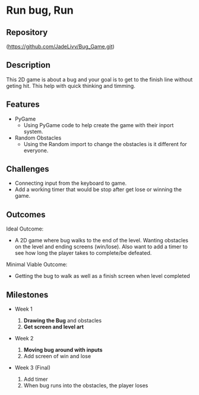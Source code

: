 # Run bug, Run

## Repository
(https://github.com/JadeLivv/Bug_Game.git)

## Description
This 2D game is about a bug and your goal is to get to the finish line without geting hit. This help with quick thinking and timming.

## Features
- PyGame
	- Using PyGame code to help create the game with their inport system.
- Random Obstacles
	- Using the Random import to change the obstacles is it different for everyone.

## Challenges
- Connecting input from the keyboard to game.
- Add a working timer that would be stop after get lose or winning the game.

## Outcomes
Ideal Outcome:
- A 2D game where bug walks to the end of the level. Wanting obstacles on the level and ending screens (win/lose). Also want to add a timer to see how long the player takes to complete/be defeated.

Minimal Viable Outcome:
- Getting the bug to walk as well as a finish screen when level completed

## Milestones

- Week 1
  1. **Drawing the Bug** and obstacles
  2. **Get screen and level art**

- Week 2
  1. **Moving bug around with inputs** 
  2. Add screen of win and lose

- Week 3 (Final)
  1. Add timer
  2. When bug runs into the obstacles, the player loses
